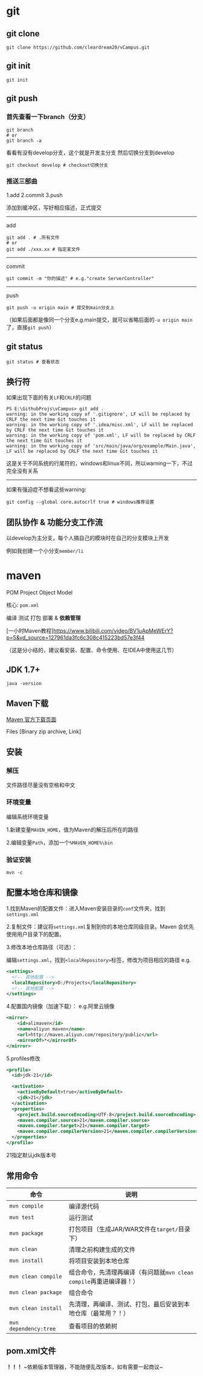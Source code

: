 # git

## git clone
```shell
git clone https://github.com/cleardream20/vCampus.git
```

## git init
```shell
git init
```

## git push
### 首先查看一下branch（分支）

```shell
git branch
# or
git branch -a
```

看看有没有develop分支，这个就是开发主分支
然后切换分支到develop
```shell
git checkout develop # checkout切换分支
```

### 推送三部曲
1.add 2.commit 3.push

添加到缓冲区，写好相应描述，正式提交

---
add
```shell
git add . # .所有文件
# or
git add ./xxx.xx # 指定某文件
```

---
commit
```shell
git commit -m "你的描述" # e.g."create ServerController"
```

---
push
```shell
git push -u origin main # 提交到main分支上
```

（如果后面都是像同一个分支e.g.main提交，就可以省略后面的`-u origin main`了，直接`git push`）

## git status
```shell
git status # 查看状态
```

## 换行符
如果出现下面的有关`LF`和`CRLF`的问题
```shell
PS E:\GithubProjs\vCampus> git add .
warning: in the working copy of '.gitignore', LF will be replaced by CRLF the next time Git touches it
warning: in the working copy of '.idea/misc.xml', LF will be replaced by CRLF the next time Git touches it
warning: in the working copy of 'pom.xml', LF will be replaced by CRLF the next time Git touches it
warning: in the working copy of 'src/main/java/org/example/Main.java', LF will be replaced by CRLF the next time Git touches it
```

这是关于不同系统的行尾符的，windows和linux不同，所以warning一下，不过完全没有关系

---
如果有强迫症不想看这些warning:
```shell
git config --global core.autocrlf true # windows推荐设置
```

## 团队协作 & 功能分支工作流
以develop为主分支，每个人搞自己的模块时在自己的分支模块上开发

例如我创建一个小分支`member/li`


# maven
POM Project Object Model

核心: `pom.xml`

编译 测试 打包 部署 & **依赖管理**

[一小时Maven教程]https://www.bilibili.com/video/BV1uApMeWErY?p=5&vd_source=127961da3fc6c308c415223bd57e3f44

（这是分小结的，建议看安装、配置、命令使用、在IDEA中使用这几节）

## JDK 1.7+
```shell
java -version
```

## Maven下载
[Maven 官方下载页面](https://maven.apache.org/download.cgi)

Files [Binary zip archive, Link]

## 安装
### 解压
文件路径尽量没有空格和中文

### 环境变量
编辑系统环境变量

1.新建变量`MAVEN_HOME`，值为Maven的解压后所在的路径

2.编辑变量`Path`，添加一个`%MAVEN_HOME%\bin`

### 验证安装
```shell
mvn -c
```

## 配置本地仓库和镜像
1.找到Maven的配置文件：进入Maven安装目录的`conf`文件夹，找到`settings.xml`

2.复制文件：建议将`settings.xml`复制到你的本地仓库同级目录。Maven 会优先使用用户目录下的配置。

3.修改本地仓库路径（可选）：

编辑`settings.xml`，找到`<localRepository>`标签，修改为项目相应的路径
e.g.
```xml
<settings>
  <!-- 其他配置 -->
  <localRepository>D:/Projects</localRepository>
  <!-- 其他配置 -->
</settings>
```

4.配置国内镜像（加速下载）：
e.g.阿里云镜像
```xml
<mirror>
    <id>alimaven</id>
    <name>aliyun maven</name>
    <url>http://maven.aliyun.com/repository/public</url>
    <mirrorOf>*</mirrorOf>
</mirror>
```

5.profiles修改
```xml
<profile>
  <id>jdk-21</id>

  <activation>
    <activeByDefault>true</activeByDefault>
    <jdk>21</jdk>
  </activation>
  <properties>
    <project.build.sourceEncoding>UTF-8</project.build.sourceEncoding>
    <maven.compiler.source>21</maven.compiler.source>
    <maven.compiler.target>21</maven.compiler.target>
    <maven.compiler.compilerVersion>21</maven.compiler.compilerVersion>
  </properties>
</profile>
```

21指定默认jdk版本号

## 常用命令
| 命令 | 说明                                 |
|--|------------------------------------|
| `mvn compile` | 编译源代码                              |
| `mvn test` | 运行测试                               |
| `mvn package` | 打包项目（生成JAR/WAR文件在`target/`目录下）     |
| `mvn clean` | 清理之前构建生成的文件                        |
| `mvn install` | 将项目安装到本地仓库                         |
| `mvn clean compile` | 组合命令，先清理再编译（有问题就`mvn clean compile`再重进编译器！） |
| `mvn clean package` | 组合命令                               |
| `mvn clean install` | 先清理，再编译、测试、打包，最后安装到本地仓库（最常用？！）     |
| `mvn dependency:tree` | 查看项目的依赖树 |

## pom.xml文件
**！！！**
~依赖版本管理器，不能随便乱改版本，如有需要一起商议~
